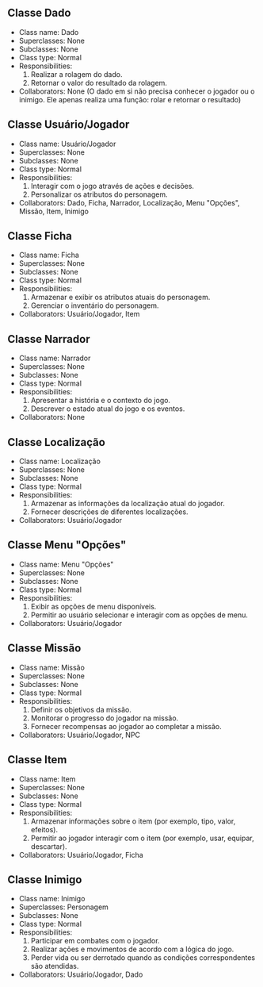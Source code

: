 ## Classe Dado

- Class name: Dado
- Superclasses: None
- Subclasses: None
- Class type: Normal
- Responsibilities:
    1. Realizar a rolagem do dado.
    2. Retornar o valor do resultado da rolagem.
- Collaborators: None (O dado em si não precisa conhecer o jogador ou o inimigo. Ele apenas realiza uma função: rolar e retornar o resultado)

## Classe Usuário/Jogador

- Class name: Usuário/Jogador
- Superclasses: None
- Subclasses: None
- Class type: Normal
- Responsibilities:
    1. Interagir com o jogo através de ações e decisões.
    2. Personalizar os atributos do personagem.
- Collaborators: Dado, Ficha, Narrador, Localização, Menu "Opções", Missão, Item, Inimigo

## Classe Ficha

- Class name: Ficha
- Superclasses: None
- Subclasses: None
- Class type: Normal
- Responsibilities:
    1. Armazenar e exibir os atributos atuais do personagem.
    2. Gerenciar o inventário do personagem.
- Collaborators: Usuário/Jogador, Item

## Classe Narrador

- Class name: Narrador
- Superclasses: None
- Subclasses: None
- Class type: Normal
- Responsibilities:
    1. Apresentar a história e o contexto do jogo.
    2. Descrever o estado atual do jogo e os eventos.
- Collaborators: None

## Classe Localização

- Class name: Localização
- Superclasses: None
- Subclasses: None
- Class type: Normal
- Responsibilities:
    1. Armazenar as informações da localização atual do jogador.
    2. Fornecer descrições de diferentes localizações.
- Collaborators: Usuário/Jogador

## Classe Menu "Opções"

- Class name: Menu "Opções"
- Superclasses: None
- Subclasses: None
- Class type: Normal
- Responsibilities:
    1. Exibir as opções de menu disponíveis.
    2. Permitir ao usuário selecionar e interagir com as opções de menu.
- Collaborators: Usuário/Jogador

## Classe Missão

- Class name: Missão
- Superclasses: None
- Subclasses: None
- Class type: Normal
- Responsibilities:
    1. Definir os objetivos da missão.
    2. Monitorar o progresso do jogador na missão.
    3. Fornecer recompensas ao jogador ao completar a missão.
- Collaborators: Usuário/Jogador, NPC

## Classe Item

- Class name: Item
- Superclasses: None
- Subclasses: None
- Class type: Normal
- Responsibilities:
    1. Armazenar informações sobre o item (por exemplo, tipo, valor, efeitos).
    2. Permitir ao jogador interagir com o item (por exemplo, usar, equipar, descartar).
- Collaborators: Usuário/Jogador, Ficha

## Classe Inimigo

- Class name: Inimigo
- Superclasses: Personagem
- Subclasses: None
- Class type: Normal
- Responsibilities:
    1. Participar em combates com o jogador.
    2. Realizar ações e movimentos de acordo com a lógica do jogo.
    3. Perder vida ou ser derrotado quando as condições correspondentes são atendidas.
- Collaborators: Usuário/Jogador, Dado
